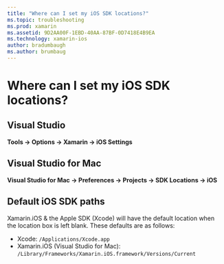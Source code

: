 ```yaml
---
title: "Where can I set my iOS SDK locations?"
ms.topic: troubleshooting
ms.prod: xamarin
ms.assetid: 9D2AA00F-1EBD-40AA-87BF-0D7418E4B9EA
ms.technology: xamarin-ios
author: bradumbaugh
ms.author: brumbaug
---
```


# Where can I set my iOS SDK locations?

## Visual Studio

**Tools -> Options -> Xamarin -> iOS Settings**

## Visual Studio for Mac

**Visual Studio for Mac -> Preferences -> Projects -> SDK Locations -> iOS**

## Default iOS SDK paths

Xamarin.iOS & the Apple SDK (Xcode) will have the default location when the location box is left blank. These defaults are as follows:

- Xcode: `/Applications/Xcode.app`
- Xamarin.iOS (Visual Studio for Mac): `/Library/Frameworks/Xamarin.iOS.framework/Versions/Current`

